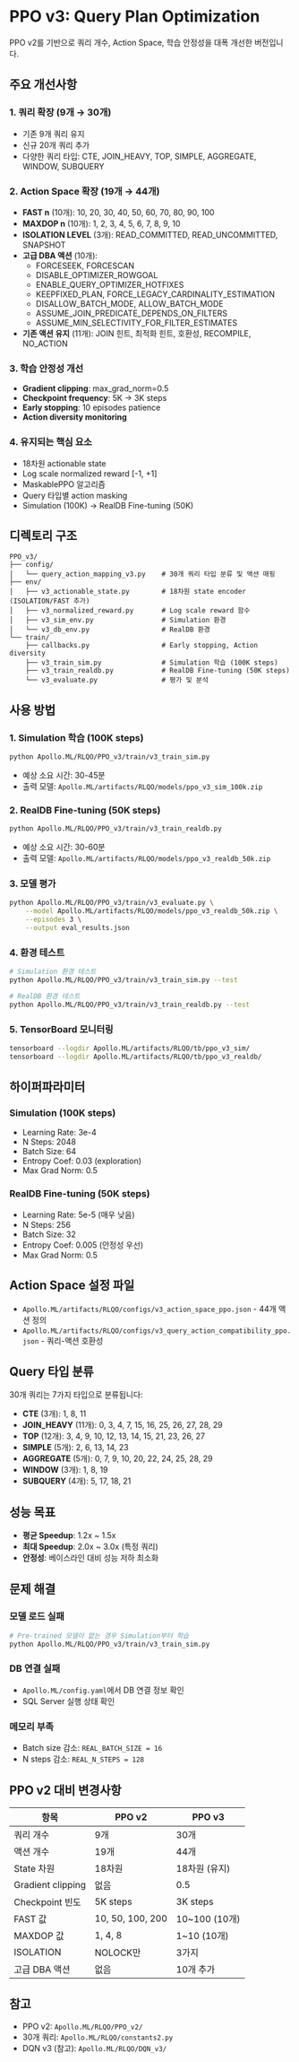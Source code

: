 # PPO v3: Query Plan Optimization

PPO v2를 기반으로 쿼리 개수, Action Space, 학습 안정성을 대폭 개선한 버전입니다.

## 주요 개선사항

### 1. 쿼리 확장 (9개 → 30개)
- 기존 9개 쿼리 유지
- 신규 20개 쿼리 추가
- 다양한 쿼리 타입: CTE, JOIN_HEAVY, TOP, SIMPLE, AGGREGATE, WINDOW, SUBQUERY

### 2. Action Space 확장 (19개 → 44개)
- **FAST n** (10개): 10, 20, 30, 40, 50, 60, 70, 80, 90, 100
- **MAXDOP n** (10개): 1, 2, 3, 4, 5, 6, 7, 8, 9, 10
- **ISOLATION LEVEL** (3개): READ_COMMITTED, READ_UNCOMMITTED, SNAPSHOT
- **고급 DBA 액션** (10개):
  - FORCESEEK, FORCESCAN
  - DISABLE_OPTIMIZER_ROWGOAL
  - ENABLE_QUERY_OPTIMIZER_HOTFIXES
  - KEEPFIXED_PLAN, FORCE_LEGACY_CARDINALITY_ESTIMATION
  - DISALLOW_BATCH_MODE, ALLOW_BATCH_MODE
  - ASSUME_JOIN_PREDICATE_DEPENDS_ON_FILTERS
  - ASSUME_MIN_SELECTIVITY_FOR_FILTER_ESTIMATES
- **기존 액션 유지** (11개): JOIN 힌트, 최적화 힌트, 호환성, RECOMPILE, NO_ACTION

### 3. 학습 안정성 개선
- **Gradient clipping**: max_grad_norm=0.5
- **Checkpoint frequency**: 5K → 3K steps
- **Early stopping**: 10 episodes patience
- **Action diversity monitoring**

### 4. 유지되는 핵심 요소
- 18차원 actionable state
- Log scale normalized reward [-1, +1]
- MaskablePPO 알고리즘
- Query 타입별 action masking
- Simulation (100K) → RealDB Fine-tuning (50K)

## 디렉토리 구조

```
PPO_v3/
├── config/
│   └── query_action_mapping_v3.py    # 30개 쿼리 타입 분류 및 액션 매핑
├── env/
│   ├── v3_actionable_state.py        # 18차원 state encoder (ISOLATION/FAST 추가)
│   ├── v3_normalized_reward.py       # Log scale reward 함수
│   ├── v3_sim_env.py                 # Simulation 환경
│   └── v3_db_env.py                  # RealDB 환경
└── train/
    ├── callbacks.py                  # Early stopping, Action diversity
    ├── v3_train_sim.py               # Simulation 학습 (100K steps)
    ├── v3_train_realdb.py            # RealDB Fine-tuning (50K steps)
    └── v3_evaluate.py                # 평가 및 분석
```

## 사용 방법

### 1. Simulation 학습 (100K steps)

```bash
python Apollo.ML/RLQO/PPO_v3/train/v3_train_sim.py
```

- 예상 소요 시간: 30-45분
- 출력 모델: `Apollo.ML/artifacts/RLQO/models/ppo_v3_sim_100k.zip`

### 2. RealDB Fine-tuning (50K steps)

```bash
python Apollo.ML/RLQO/PPO_v3/train/v3_train_realdb.py
```

- 예상 소요 시간: 30-60분
- 출력 모델: `Apollo.ML/artifacts/RLQO/models/ppo_v3_realdb_50k.zip`

### 3. 모델 평가

```bash
python Apollo.ML/RLQO/PPO_v3/train/v3_evaluate.py \
    --model Apollo.ML/artifacts/RLQO/models/ppo_v3_realdb_50k.zip \
    --episodes 3 \
    --output eval_results.json
```

### 4. 환경 테스트

```bash
# Simulation 환경 테스트
python Apollo.ML/RLQO/PPO_v3/train/v3_train_sim.py --test

# RealDB 환경 테스트
python Apollo.ML/RLQO/PPO_v3/train/v3_train_realdb.py --test
```

### 5. TensorBoard 모니터링

```bash
tensorboard --logdir Apollo.ML/artifacts/RLQO/tb/ppo_v3_sim/
tensorboard --logdir Apollo.ML/artifacts/RLQO/tb/ppo_v3_realdb/
```

## 하이퍼파라미터

### Simulation (100K steps)
- Learning Rate: 3e-4
- N Steps: 2048
- Batch Size: 64
- Entropy Coef: 0.03 (exploration)
- Max Grad Norm: 0.5

### RealDB Fine-tuning (50K steps)
- Learning Rate: 5e-5 (매우 낮음)
- N Steps: 256
- Batch Size: 32
- Entropy Coef: 0.005 (안정성 우선)
- Max Grad Norm: 0.5

## Action Space 설정 파일

- `Apollo.ML/artifacts/RLQO/configs/v3_action_space_ppo.json` - 44개 액션 정의
- `Apollo.ML/artifacts/RLQO/configs/v3_query_action_compatibility_ppo.json` - 쿼리-액션 호환성

## Query 타입 분류

30개 쿼리는 7가지 타입으로 분류됩니다:
- **CTE** (3개): 1, 8, 11
- **JOIN_HEAVY** (11개): 0, 3, 4, 7, 15, 16, 25, 26, 27, 28, 29
- **TOP** (12개): 3, 4, 9, 10, 12, 13, 14, 15, 21, 23, 26, 27
- **SIMPLE** (5개): 2, 6, 13, 14, 23
- **AGGREGATE** (5개): 0, 7, 9, 10, 20, 22, 24, 25, 28, 29
- **WINDOW** (3개): 1, 8, 19
- **SUBQUERY** (4개): 5, 17, 18, 21

## 성능 목표

- **평균 Speedup**: 1.2x ~ 1.5x
- **최대 Speedup**: 2.0x ~ 3.0x (특정 쿼리)
- **안정성**: 베이스라인 대비 성능 저하 최소화

## 문제 해결

### 모델 로드 실패
```bash
# Pre-trained 모델이 없는 경우 Simulation부터 학습
python Apollo.ML/RLQO/PPO_v3/train/v3_train_sim.py
```

### DB 연결 실패
- `Apollo.ML/config.yaml`에서 DB 연결 정보 확인
- SQL Server 실행 상태 확인

### 메모리 부족
- Batch size 감소: `REAL_BATCH_SIZE = 16`
- N steps 감소: `REAL_N_STEPS = 128`

## PPO v2 대비 변경사항

| 항목 | PPO v2 | PPO v3 |
|------|--------|--------|
| 쿼리 개수 | 9개 | 30개 |
| 액션 개수 | 19개 | 44개 |
| State 차원 | 18차원 | 18차원 (유지) |
| Gradient clipping | 없음 | 0.5 |
| Checkpoint 빈도 | 5K steps | 3K steps |
| FAST 값 | 10, 50, 100, 200 | 10~100 (10개) |
| MAXDOP 값 | 1, 4, 8 | 1~10 (10개) |
| ISOLATION | NOLOCK만 | 3가지 |
| 고급 DBA 액션 | 없음 | 10개 추가 |

## 참고

- PPO v2: `Apollo.ML/RLQO/PPO_v2/`
- 30개 쿼리: `Apollo.ML/RLQO/constants2.py`
- DQN v3 (참고): `Apollo.ML/RLQO/DQN_v3/`

